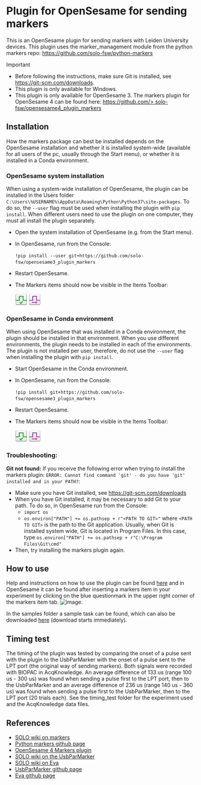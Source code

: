 # Plugin for OpenSesame for sending markers
This is an OpenSesame plugin for sending markers with Leiden University devices. This plugin uses the marker_management module from the python markers repo: https://github.com/solo-fsw/python-markers

> [!IMPORTANT]
> - Before following the instructions, make sure Git is installed, see https://git-scm.com/downloads.
> - This plugin is only available for Windows. 
> - This plugin is only available for OpenSesame 3. The markers plugin for OpenSesame 4 can be found here: [https://github.com/>  solo-fsw/opensesame4_plugin_markers](https://github.com/solo-fsw/opensesame4_plugin_markers)

## Installation
How the markers package can best be installed depends on the OpenSesame installation and whether it is installed system-wide (available for all users of the pc, usually through the Start menu), or whether it is installed in a Conda environment.

### OpenSesame system installation
When using a system-wide installation of OpenSesame, the plugin can be installed in the Users folder `C:\Users\%USERNAME%\AppData\Roaming\Python\Python37\site-packages`. To do so, the `--user` flag must be used when installing the plugin with `pip install`. When different users need to use the plugin on one computer, they must all install the plugin separately.

- Open the system installation of OpenSesame (e.g. from the Start menu). 

- In OpenSesame, run from the Console:

    `!pip install --user git+https://github.com/solo-fsw/opensesame3_plugin_markers`

- Restart OpenSesame. 

- The Markers items should now be visible in the Items Toolbar:

    ![markers_init](/share/opensesame_plugins/markers_os3_init/markers_os3_init_large.png)
    ![markers_send](/share/opensesame_plugins/markers_os3_send/markers_os3_send_large.png)

### OpenSesame in Conda environment
When using OpenSesame that was installed in a Conda environment, the plugin should be installed in that environment. When you use different environments, the plugin needs to be installed in each of the environments. The plugin is not installed per user, therefore, do not use the `--user` flag when installing the plugin with `pip install`.

- Start OpenSesame in the Conda environment.

- In OpenSesame, run from the Console:

     `!pip install git+https://github.com/solo-fsw/opensesame3_plugin_markers`

- Restart OpenSesame. 

- The Markers items should now be visible in the Items Toolbar:

    ![markers_init](/share/opensesame_plugins/markers_os3_init/markers_os3_init_large.png)
    ![markers_send](/share/opensesame_plugins/markers_os3_send/markers_os3_send_large.png)

### Troubleshooting:
**Git not found:** If you receive the following error when trying to install the markers plugin: `ERROR: Cannot find command 'git' - do you have 'git' installed and in your PATH?`:
- Make sure you have Git installed, see https://git-scm.com/downloads
- When you have Git installed, it may be necessary to add Git to your path. To do so, in OpenSesame run from the Console:
    - `import os`
    - `os.environ["PATH"] += os.pathsep + r"<PATH TO GIT>"` where `<PATH TO GIT>` is the path to the Git application. Usually, when Git is installed system wide, Git is located in Program Files. In this case, type `os.environ["PATH"] += os.pathsep + r"C:\Program Files\Git\cmd"`
- Then, try installing the markers plugin again.

## How to use
Help and instructions on how to use the plugin can be found [here](/share/opensesame_plugins/markers_os3_init/markers_os3_init.md) and in OpenSesame it can be found after inserting a markers item in your experiment by clicking on the blue questionmark in the upper right corner of the markers item tab. ![image](https://user-images.githubusercontent.com/56065641/217841460-634aee68-7b98-4154-8275-ac75337788e7.png).

In the samples folder a sample task can be found, which can also be downloaded [here](https://download-directory.github.io/?url=https%3A%2F%2Fgithub.com%2Fsolo-fsw%2Fopensesame3_plugin_markers%2Ftree%2Fmain%2Fsamples) (download starts immediately).

## Timing test
The timing of the plugin was tested by comparing the onset of a pulse sent with the plugin to the UsbParMarker with the onset of a pulse sent to the LPT port (the original way of sending markers). Both signals were recorded with BIOPAC in AcqKnowledge. An average difference of 133 us (range 100 us - 300 us) was found when sending a pulse first to the LPT port, then to the UsbParMarker and an average difference of 236 us (range 140 us - 360 us) was found when sending a pulse first to the UsbParMarker, then to the LPT port (20 trials each). See the timing_test folder for the experiment used and the AcqKnowledge data files. 

## References
- [SOLO wiki on markers](https://researchwiki.solo.universiteitleiden.nl/xwiki/wiki/researchwiki.solo.universiteitleiden.nl/view/Hardware/Markers%20and%20Events/)
- [Python markers github page](https://github.com/solo-fsw/python-markers)
- [OpenSesame 4 Markers plugin](https://github.com/solo-fsw/opensesame4_plugin_markers)
- [SOLO wiki on the UsbParMarker](https://researchwiki.solo.universiteitleiden.nl/xwiki/wiki/researchwiki.solo.universiteitleiden.nl/view/Hardware/Markers%20and%20Events/UsbParMarker/)
- [SOLO wiki on Eva](https://researchwiki.solo.universiteitleiden.nl/xwiki/wiki/researchwiki.solo.universiteitleiden.nl/view/Hardware/Markers%20and%20Events/EVA/)
- [UsbParMarker github page](https://github.com/solo-fsw/UsbParMarker)
- [Eva github page](https://github.com/solo-fsw/Eva)
